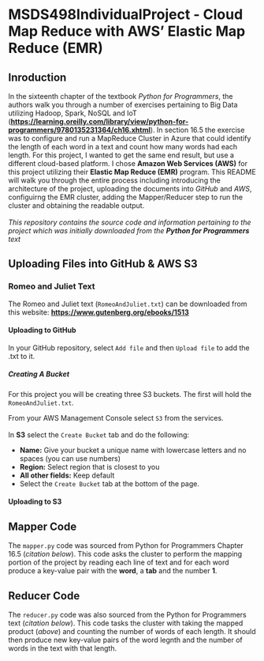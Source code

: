 # MSDS498IndividualProject - Cloud Map Reduce with AWS’ Elastic Map Reduce (EMR)

## Inroduction

In the sixteenth chapter of the textbook *Python for Programmers*, the authors walk you through a number of exercises pertaining to Big Data utilizing Hadoop, Spark, NoSQL and IoT (**https://learning.oreilly.com/library/view/python-for-programmers/9780135231364/ch16.xhtml**).  In section 16.5 the exercise was to configure and run a MapReduce Cluster in Azure that could identify the length of each word in a text and count how many words had each length.  For this project, I wanted to get the same end result, but use a different cloud-based platform.  I chose **Amazon Web Services (AWS)** for this project utilizing their **Elastic Map Reduce (EMR)** program.  This README will walk you through the entire process including introducing the architecture of the project, uploading the documents into *GitHub* and *AWS*, configuirng the EMR cluster, adding the Mapper/Reducer step to run the cluster and obtaining the readable output.  <br /><br />
*This repository contains the source code and information pertaining to the project which was initially downloaded from the **Python for Programmers** text*

## Uploading Files into GitHub & AWS S3
### Romeo and Juliet Text
The Romeo and Juliet text (`RomeoAndJuliet.txt`) can be downloaded from this website: **https://www.gutenberg.org/ebooks/1513** <br />
#### Uploading to GitHub
In your GitHub repository, select `Add file` and then `Upload file` to add the .txt to it.
##### *Creating A Bucket*
For this project you will be creating three S3 buckets.  The first will hold the `RomeoAndJuliet.txt`. <br />

From your AWS Management Console select `S3` from the services. <br /><br />
In **S3** select the `Create Bucket` tab and do the following: <br />
* **Name:** Give your bucket a unique name with lowercase letters and no spaces (you can use numbers)
* **Region:** Select region that is closest to you
* **All other fields:** Keep default
* Select the `Create Bucket` tab at the bottom of the page.
#### Uploading to S3
 



## Mapper Code
The `mapper.py` code was sourced from Python for Programmers Chapter 16.5 (*citation below*).  This code asks the cluster to perform the mapping portion of the project by reading each line of text and for each word produce a key-value pair with the **word**, a **tab** and the number **1**.  

## Reducer Code
The `reducer.py` code was also sourced from the Python for Programmers text (*citation below*).  This code tasks the cluster with taking the mapped product (*above*) and counting the number of words of each length.  It should then produce new key-value pairs of the word legnth and the number of words in the text with that length.    

